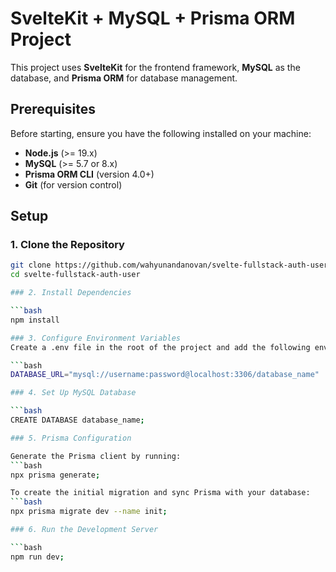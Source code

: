 # SvelteKit + MySQL + Prisma ORM Project

This project uses **SvelteKit** for the frontend framework, **MySQL** as the database, and **Prisma ORM** for database management.

## Prerequisites

Before starting, ensure you have the following installed on your machine:

- **Node.js** (>= 19.x)
- **MySQL** (>= 5.7 or 8.x)
- **Prisma ORM CLI** (version 4.0+)
- **Git** (for version control)

## Setup

### 1. Clone the Repository

```bash
git clone https://github.com/wahyunandanovan/svelte-fullstack-auth-user.git
cd svelte-fullstack-auth-user

### 2. Install Dependencies

```bash
npm install

### 3. Configure Environment Variables
Create a .env file in the root of the project and add the following environment variables:

```bash
DATABASE_URL="mysql://username:password@localhost:3306/database_name"

### 4. Set Up MySQL Database

```bash
CREATE DATABASE database_name;

### 5. Prisma Configuration

Generate the Prisma client by running:
```bash
npx prisma generate;

To create the initial migration and sync Prisma with your database:
```bash
npx prisma migrate dev --name init;

### 6. Run the Development Server

```bash
npm run dev;


